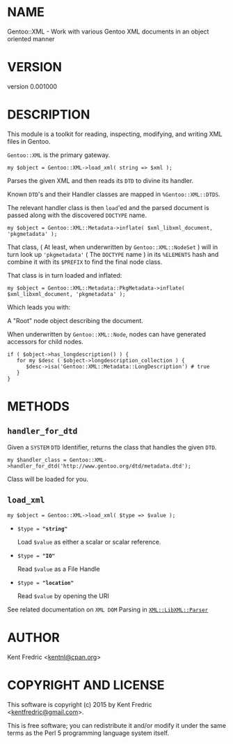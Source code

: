 # NAME

Gentoo::XML - Work with various Gentoo XML documents in an object oriented manner

# VERSION

version 0.001000

# DESCRIPTION

This module is a toolkit for reading, inspecting, modifying, and writing XML files
in Gentoo.

`Gentoo::XML` is the primary gateway.

    my $object = Gentoo::XML->load_xml( string => $xml );

Parses the given XML and then reads its `DTD` to divine its handler.

Known `DTD`'s and their Handler classes are mapped in `%Gentoo::XML::DTDS`.

The relevant handler class is then `load`'ed and the parsed document is
passed along with the discovered `DOCTYPE` name.

    my $object = Gentoo::XML::Metadata->inflate( $xml_libxml_document, 'pkgmetadata' );

That class, ( At least, when underwritten by `Gentoo::XML::NodeSet` ) will
in turn look up `'pkgmetadata'`  ( The `DOCTYPE` name ) in its `%ELEMENTS`
hash and combine it with its `$PREFIX` to find the final node class.

That class is in turn loaded and inflated:

    my $object = Gentoo::XML::Metadata::PkgMetadata->inflate( $xml_libxml_document, 'pkgmetadata' );

Which leads you with:

A "Root" node object describing the document.

When underwritten by `Gentoo::XML::Node`, nodes can have generated accessors for
child nodes.

    if ( $object->has_longdescription() ) {
       for my $desc ( $object->longdescription_collection ) {
          $desc->isa('Gentoo::XML::Metadata::LongDescription') # true
       }
    }

# METHODS

## `handler_for_dtd`

Given a `SYSTEM` `DTD` Identifier, returns the class that handles the given `DTD`.

    my $handler_class = Gentoo::XML->handler_for_dtd('http://www.gentoo.org/dtd/metadata.dtd');

Class will be loaded for you.

## `load_xml`

    my $object = Gentoo::XML->load_xml( $type => $value );

- `$type = `**`"string"`**

    Load `$value` as either a scalar or scalar reference.

- `$type = `**`"IO"`**

    Read `$value` as a File Handle

- `$type = `**`"location"`**

    Read `$value` by opening the URI

See related documentation on `XML DOM` Parsing in
[`XML::LibXML::Parser`](https://metacpan.org/pod/XML::LibXML::Parser#DOM-Parser)

# AUTHOR

Kent Fredric &lt;kentnl@cpan.org>

# COPYRIGHT AND LICENSE

This software is copyright (c) 2015 by Kent Fredric &lt;kentfredric@gmail.com>.

This is free software; you can redistribute it and/or modify it under
the same terms as the Perl 5 programming language system itself.
